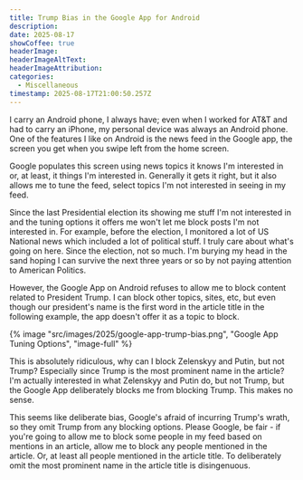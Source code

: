 ```yaml
---
title: Trump Bias in the Google App for Android
description: 
date: 2025-08-17
showCoffee: true
headerImage: 
headerImageAltText: 
headerImageAttribution: 
categories:
  - Miscellaneous
timestamp: 2025-08-17T21:00:50.257Z
---
```


I carry an Android phone, I always have; even when I worked for AT&T and had to carry an iPhone, my personal device was always an Android phone. One of the features I like on Android is the news feed in the Google app, the screen you get when you swipe left from the home screen. 

Google populates this screen using news topics it knows I'm interested in or, at least, it things I'm interested in. Generally it gets it right, but it also allows me to tune the feed, select topics I'm not interested in seeing in my feed.

Since the last Presidential election its showing me stuff I'm not interested in and the tuning options it offers me won't let me block posts I'm not interested in. For example, before the election, I monitored a lot of US National news which included a lot of political stuff. I truly care about what's going on here. Since the election, not so much. I'm burying my head in the sand hoping I can survive the next three years or so by not paying attention to American Politics.

However, the Google App on Android refuses to allow me to block content related to President Trump. I can block other topics, sites, etc, but even though our president's name is the first word in the article title in the following example, the app doesn't offer it as a topic to block.

{% image "src/images/2025/google-app-trump-bias.png", "Google App Tuning Options", "image-full" %}

This is absolutely ridiculous, why can I block Zelenskyy and Putin, but not Trump? Especially since Trump is the most prominent name in the article?  I'm actually interested in what Zelenskyy and Putin do, but not Trump, but the Google App deliberately blocks me from blocking Trump. This makes no sense.

This seems like deliberate bias, Google's afraid of incurring Trump's wrath, so they omit Trump from any blocking options. Please Google, be fair - if you're going to allow me to block some people in my feed based on mentions in an article, allow me to block any people mentioned in the article. Or, at least all people mentioned in the article title. To deliberately omit the most prominent name in the article title is disingenuous.